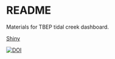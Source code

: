 # README

Materials for TBEP tidal creek dashboard.

[Shiny](http://shiny.tbep.org/tidalcreek-dash/)

[![DOI](https://zenodo.org/badge/231956629.svg)](https://zenodo.org/badge/latestdoi/231956629)